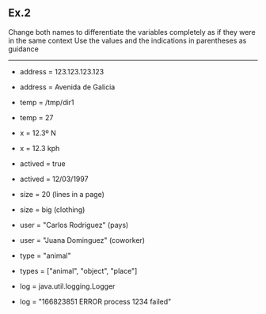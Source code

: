 ## Ex.2

Change both names to differentiate the variables completely as if they were in the same context
Use the values and the indications in parentheses as guidance

----
 
* address = 123.123.123.123
* address = Avenida de Galicia

* temp = /tmp/dir1
* temp = 27

* x = 12.3º N
* x = 12.3 kph

* actived = true
* actived = 12/03/1997

* size = 20 (lines in a page)
* size = big (clothing)

* user = "Carlos Rodriguez" (pays)
* user = "Juana Dominguez" (coworker)

* type = "animal"
* types = ["animal", "object", "place"]

* log = java.util.logging.Logger
* log = "166823851 ERROR process 1234 failed"
